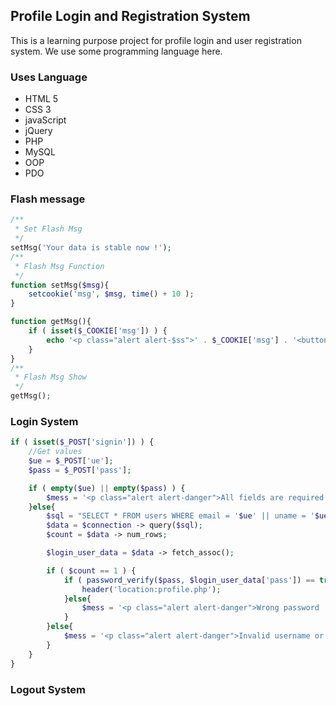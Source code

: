 ## Profile Login and Registration System

This is a learning purpose project for profile login and user registration system. We use some programming language here.

### Uses Language

- HTML 5
- CSS 3
- javaScript
- jQuery
- PHP
- MySQL
- OOP
- PDO

### Flash message
```php
/**
 * Set Flash Msg
 */
setMsg('Your data is stable now !');
/**
 * Flash Msg Function
 */
function setMsg($msg){
	setcookie('msg', $msg, time() + 10 );
}

function getMsg(){
	if ( isset($_COOKIE['msg']) ) {
		echo '<p class="alert alert-$ss">' . $_COOKIE['msg'] . '<button class="close" data-dismiss="alert">&times;</button></p>';
	}
}
/**
 * Flash Msg Show
 */
getMsg();
```
### Login System
```php
if ( isset($_POST['signin']) ) {
	//Get values
	$ue = $_POST['ue'];
	$pass = $_POST['pass'];

	if ( empty($ue) || empty($pass) ) {
		$mess = '<p class="alert alert-danger">All fields are required ! <button class="close" data-dismiss="alert">&times;</button></p>';
	}else{
		$sql = "SELECT * FROM users WHERE email = '$ue' || uname = '$ue'";
		$data = $connection -> query($sql);
		$count = $data -> num_rows;

		$login_user_data = $data -> fetch_assoc();

		if ( $count == 1 ) {
			if ( password_verify($pass, $login_user_data['pass']) == true ) {
				header('location:profile.php');
			}else{
				$mess = '<p class="alert alert-danger">Wrong password ! <button class="close" data-dismiss="alert">&times;</button></p>';	
			}						
		}else{
			$mess = '<p class="alert alert-danger">Invalid username or email ! <button class="close" data-dismiss="alert">&times;</button></p>';
		}
	}
}
```
### Logout System
```php
```